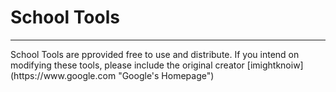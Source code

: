 # School Tools
<hr/>
School Tools are pprovided free to use and distribute.
If you intend on modifying these tools, please include the original creator [imightknoiw](https://www.google.com "Google's Homepage")
